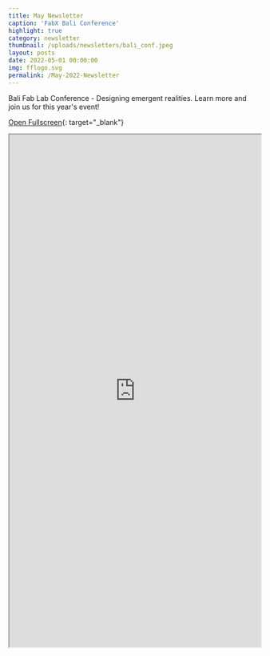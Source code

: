 ```yaml
---
title: May Newsletter
caption: 'FabX Bali Conference'
highlight: true
category: newsletter
thumbnail: /uploads/newsletters/bali_conf.jpeg
layout: posts
date: 2022-05-01 00:00:00
img: fflogo.svg
permalink: /May-2022-Newsletter
---
```


Bali Fab Lab Conference - Designing emergent realities. Learn more and join us for this year's event!

[Open Fullscreen](https://mailchi.mp/fabfoundation.org/bali-fab-fest-is-here){: target="_blank"}

<iframe src="https://mailchi.mp/fabfoundation.org/bali-fab-fest-is-here" style="max-width: 1024px; width: 100%; margin: 0 auto; height: 1024px"></iframe>
